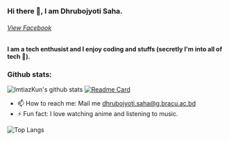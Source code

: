### Hi there 👋, I am Dhrubojyoti Saha.
###### [View Facebook](https://www.facebook.com/dhrubo.12206111/)
#### I am a tech enthusist and I enjoy coding and stuffs (secretly I'm into all of tech 👀).

### Github stats:
![ImtiazKun's github stats](https://github-readme-stats.vercel.app/api?username=heisenberg-611&show_icons=true&theme=radical&hide=stars,prs,issues)
[![Readme Card](https://github-readme-stats.vercel.app/api/pin/?username=anuraghazra&repo=github-readme-stats)](https://github.com/anuraghazra/github-readme-stats)



- 📫 How to reach me: Mail me dhrubojyoti.saha@g.bracu.ac.bd
- ⚡ Fun fact: I love watching anime and listening to music. 


![Top Langs](https://github-readme-stats.vercel.app/api/top-langs/?username=heisenberg-611&layout=compact)
